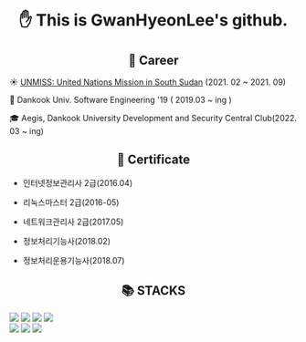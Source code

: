 <div align=center><h1>✋ This is GwanHyeonLee's github.</div>
<div align=center><h2>🧑 Career</div>

☀️ [UNMISS: United Nations Mission in South Sudan](https://ko.wikipedia.org/wiki/%EB%8C%80%ED%95%9C%EB%AF%BC%EA%B5%AD_%EB%82%A8%EC%88%98%EB%8B%A8_%EC%9E%AC%EA%B1%B4%EC%A7%80%EC%9B%90%EB%8B%A8)
 (2021. 02 ~ 2021. 09)

🏫 Dankook Univ. Software Engineering '19 ( 2019.03 ~ ing )

🎓 Aegis, Dankook University Development and Security Central Club(2022. 03 ~ ing)

<div align=center><h2>📑 Certificate</div>

- 인터넷정보관리사 2급(2016.04)

- 리눅스마스터 2급(2016-05)

- 네트워크관리사 2급(2017.05)

- 정보처리기능사(2018.02)

- 정보처리운용기능사(2018.07)

<div align=center><h2>📚 STACKS</h1></div>
  <img src="https://img.shields.io/badge/python-3776AB?style=for-the-badge&logo=python&logoColor=white">
  <img src="https://img.shields.io/badge/html5-E34F26?style=for-the-badge&logo=html5&logoColor=white"> 
  <img src="https://img.shields.io/badge/css-1572B6?style=for-the-badge&logo=css3&logoColor=white"> 
  <img src="https://img.shields.io/badge/javascript-F7DF1E?style=for-the-badge&logo=javascript&logoColor=black"> 
  <br>
  <img src="https://img.shields.io/badge/amazonaws-232F3E?style=for-the-badge&logo=amazonaws&logoColor=white"> 
  <img src="https://img.shields.io/badge/github-181717?style=for-the-badge&logo=github&logoColor=white">
  <img src="https://img.shields.io/badge/git-F05032?style=for-the-badge&logo=git&logoColor=white">
